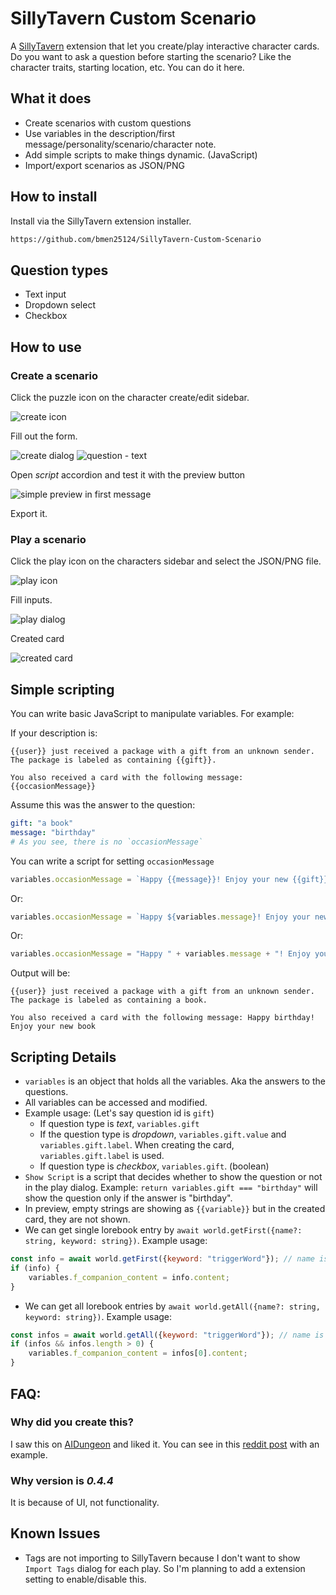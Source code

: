 # SillyTavern Custom Scenario

A [SillyTavern](https://docs.sillytavern.app/) extension that let you create/play interactive character cards. Do you want to ask a question before starting the scenario? Like the character traits, starting location, etc. You can do it here.

## What it does
- Create scenarios with custom questions
- Use variables in the description/first message/personality/scenario/character note.
- Add simple scripts to make things dynamic. (JavaScript)
- Import/export scenarios as JSON/PNG

## How to install

Install via the SillyTavern extension installer.

```txt
https://github.com/bmen25124/SillyTavern-Custom-Scenario
```

## Question types
- Text input
- Dropdown select
- Checkbox

## How to use

### Create a scenario

Click the puzzle icon on the character create/edit sidebar.

![create icon](images/create-icon.png)

Fill out the form.

![create dialog](images/create-dialog.png)
![question - text](images/question-text.png)


Open _script_ accordion and test it with the preview button

![simple preview in first message](images/first-message-simple-preview.png)


Export it.

### Play a scenario

Click the play icon on the characters sidebar and select the JSON/PNG file.

![play icon](images/play-icon.png)

Fill inputs.

![play dialog](images/play-dialog.png)

Created card

![created card](images/created-card.png)

## Simple scripting
You can write basic JavaScript to manipulate variables. For example:

If your description is:
```
{{user}} just received a package with a gift from an unknown sender. The package is labeled as containing {{gift}}.

You also received a card with the following message: {{occasionMessage}}
```

Assume this was the answer to the question:
```yml
gift: "a book"
message: "birthday"
# As you see, there is no `occasionMessage`
```

You can write a script for setting `occasionMessage`
```js
variables.occasionMessage = `Happy {{message}}! Enjoy your new {{gift}}`;
```

Or:
```js
variables.occasionMessage = `Happy ${variables.message}! Enjoy your new ${variables.gift}`;
```

Or:
```js
variables.occasionMessage = "Happy " + variables.message + "! Enjoy your new " + variables.gift;
```

Output will be:
```
{{user}} just received a package with a gift from an unknown sender. The package is labeled as containing a book.

You also received a card with the following message: Happy birthday! Enjoy your new book
```

## Scripting Details
* `variables` is an object that holds all the variables. Aka the answers to the questions.
* All variables can be accessed and modified.
* Example usage: (Let's say question id is `gift`)
    * If question type is _text_, `variables.gift`
    * If the question type is _dropdown_, `variables.gift.value` and `variables.gift.label`. When creating the card, `variables.gift.label` is used.
    * If question type is _checkbox_, `variables.gift`. (boolean)
* `Show Script` is a script that decides whether to show the question or not in the play dialog. Example:  `return variables.gift === "birthday"` will show the question only if the answer is "birthday".
* In preview, empty strings are showing as `{{variable}}` but in the created card, they are not shown.
* We can get single lorebook entry by `await world.getFirst({name?: string, keyword: string})`. Example usage:
```js
const info = await world.getFirst({keyword: "triggerWord"}); // name is optional, default name is character lorebook
if (info) {
    variables.f_companion_content = info.content;
}
```
* We can get all lorebook entries by `await world.getAll({name?: string, keyword: string})`. Example usage:
```js
const infos = await world.getAll({keyword: "triggerWord"}); // name is optional, default name is character lorebook
if (infos && infos.length > 0) {
    variables.f_companion_content = infos[0].content;
}
```


## FAQ:
### Why did you create this?
I saw this on [AIDungeon](https://play.aidungeon.com/) and liked it. You can see in this [reddit post](https://www.reddit.com/r/SillyTavernAI/comments/1i59jem/scenario_system_similar_to_ai_dungeon_nsfw_for/) with an example.

### Why version is _0.4.4_
It is because of UI, not functionality.

## Known Issues
* Tags are not importing to SillyTavern because I don't want to show `Import Tags` dialog for each play. So I'm planning to add a extension setting to enable/disable this.
